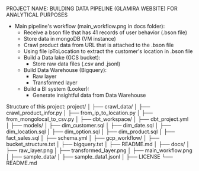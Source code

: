PROJECT NAME: BUILDING DATA PIPELINE (GLAMIRA WEBSITE) FOR ANALYTICAL PURPOSES

+ Main pipeline's workflow (main_workflow.png in docs folder):
    + Receive a bson file that has 41 records of user behavior (.bson file)
    + Store data in mongoDB (VM instance)
    + Crawl product data from URL that is attached to the .bson file
    + Using file ipToLocation to extract the customer's location in .bson file
    + Build a Data lake (GCS bucket):
        + Store raw data files (.csv and .jsonl)
    + Build Data Warehouse (Bigquery):
        + Raw layer
        + Transformed layer
    + Build a BI system (Looker):
        + Generate insightful data from Data Warehouse


Structure of this project:
project/
    │
    ├── crawl_data/
    │   ├── crawl_product_infor.py
    │   ├── from_ip_to_location.py
    │   ├── from_mongolocal_to_csv.py
    │
    ├── dbt_workspace/
    │   ├── dbt_project.yml
    │   ├── models/
    │       ├── dim_customer.sql
    │       ├── dim_date.sql
    │       ├── dim_location.sql
    │       ├── dim_option.sql
    │       ├── dim_product.sql
    │       ├── fact_sales.sql
    │       ├── schema.yml
    │
    ├── gcp_workflow/
    │   ├── bucket_structure.txt
    │   ├── bigquery.txt
    │   ├── README.md
    │
    ├── docs/
    │   ├── raw_layer.png
    │   ├── transformed_layer.png
    │   ├── main_workflow.png
    │
    ├── sample_data/
    │   ├── sample_data1.jsonl
    │
    ├── LICENSE
    └── README.md

